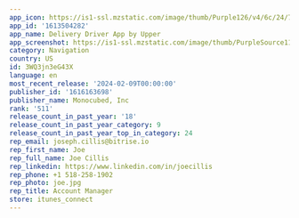 ```yaml
---
app_icon: https://is1-ssl.mzstatic.com/image/thumb/Purple126/v4/6c/24/76/6c247636-d094-7147-2e74-0a3f3c1cdd80/AppIcon-1x_U007emarketing-0-10-0-85-220.png/1024x1024bb.png
app_id: '1613504282'
app_name: Delivery Driver App by Upper
app_screenshot: https://is1-ssl.mzstatic.com/image/thumb/PurpleSource112/v4/73/02/4e/73024e8e-49ed-192a-0ef5-92aea604c076/1bf0990a-67e0-4fba-b2f2-104ab9804c2f_01.png/1242x2688bb.png
category: Navigation
country: US
id: 3WQ3jn3eG43X
language: en
most_recent_release: '2024-02-09T00:00:00'
publisher_id: '1616163698'
publisher_name: Monocubed, Inc
rank: '511'
release_count_in_past_year: '18'
release_count_in_past_year_category: 9
release_count_in_past_year_top_in_category: 24
rep_email: joseph.cillis@bitrise.io
rep_first_name: Joe
rep_full_name: Joe Cillis
rep_linkedin: https://www.linkedin.com/in/joecillis
rep_phone: +1 518-258-1902
rep_photo: joe.jpg
rep_title: Account Manager
store: itunes_connect
---
```

